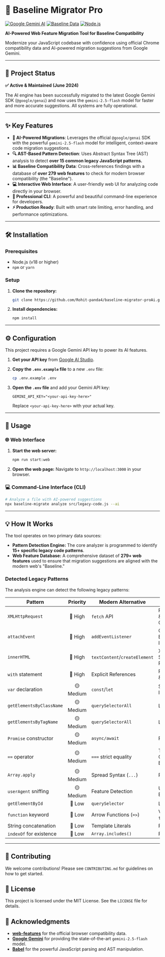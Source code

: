 # 🚀 Baseline Migrator Pro

[![Google Gemini AI](https://img.shields.io/badge/AI-Google%20Gemini-blue)](https://ai.google.dev)
[![Baseline Data](https://img.shields.io/badge/Baseline%20Data-279%20Web%20Features-green)](https://github.com/web-platform-dx/web-features)
[![Node.js](https://img.shields.io/badge/Node.js-18%2B-brightgreen)](https://nodejs.org)

**AI-Powered Web Feature Migration Tool for Baseline Compatibility**

Modernize your JavaScript codebase with confidence using official Chrome compatibility data and AI-powered migration suggestions from Google Gemini.

---

## 🌟 Project Status

**✅ Active & Maintained (June 2024)**

The AI engine has been successfully migrated to the latest Google Gemini SDK (`@google/genai`) and now uses the `gemini-2.5-flash` model for faster and more accurate suggestions. All systems are fully operational.

---

## ✨ Key Features

-   **🤖 AI-Powered Migrations**: Leverages the official `@google/genai` SDK with the powerful `gemini-2.5-flash` model for intelligent, context-aware code migration suggestions.
-   **🔍 AST-Based Pattern Detection**: Uses Abstract Syntax Tree (AST) analysis to detect **over 15 common legacy JavaScript patterns.**
-   **📊 Baseline Compatibility Data**: Cross-references findings with a database of **over 279 web features** to check for modern browser compatibility (the "Baseline").
-   **💻 Interactive Web Interface**: A user-friendly web UI for analyzing code directly in your browser.
-   **🎨 Professional CLI**: A powerful and beautiful command-line experience for developers.
-   **⚡ Production Ready**: Built with smart rate limiting, error handling, and performance optimizations.

---

## 🛠️ Installation

### Prerequisites

-   Node.js (v18 or higher)
-   `npm` or `yarn`

### Setup

1.  **Clone the repository:**
    ```bash
    git clone https://github.com/Rohit-panda4/baseline-migrator-proAi.git
    ```

2.  **Install dependencies:**
    ```bash
    npm install
    ```

---

## ⚙️ Configuration

This project requires a Google Gemini API key to power its AI features.

1.  **Get your API key** from [Google AI Studio](https://ai.google.dev).

2.  **Copy the `.env.example` file** to a new `.env` file:
    ```bash
    cp .env.example .env
    ```

3.  **Open the `.env` file** and add your Gemini API key:
    ```
    GEMINI_API_KEY="<your-api-key-here>"
    ```
    Replace `<your-api-key-here>` with your actual key.

---

## 🚀 Usage

### 🌐 Web Interface

1.  **Start the web server:**
    ```bash
    npm run start:web
    ```

2.  **Open the web page:**
    Navigate to `http://localhost:3000` in your browser.

### 💻 Command-Line Interface (CLI)

```bash
# Analyze a file with AI-powered suggestions
npx baseline-migrate analyze src/legacy-code.js --ai
```

---

## 💡 How It Works

The tool operates on two primary data sources:

-   **Pattern Detection Engine:** The core analyzer is programmed to identify **15+ specific legacy code patterns**.
-   **Web Feature Database:** A comprehensive dataset of **279+ web features** used to ensure that migration suggestions are aligned with the modern web's "Baseline."

### Detected Legacy Patterns

The analysis engine can detect the following legacy patterns:

| Pattern                | Priority | Modern Alternative        | Impact                  |
| ---------------------- | :------: | ------------------------- | ----------------------- |
| `XMLHttpRequest`       | 🔴 High  | `fetch` API                 | Performance & Complexity |
| `attachEvent`          | 🔴 High  | `addEventListener`        | Cross-Browser Inompat. |
| `innerHTML`            | 🔴 High  | `textContent`/`createElement` | XSS Security Risk       |
| `with` statement       | 🔴 High  | Explicit References       | Performance & Bugs      |
| `var` declaration      | 🟡 Medium | `const`/`let`             | Scoping Issues          |
| `getElementsByClassName` | 🟡 Medium | `querySelectorAll`        | Less Flexible           |
| `getElementsByTagName` | 🟡 Medium | `querySelectorAll`        | Less Flexible           |
| `Promise` constructor  | 🟡 Medium | `async/await`             | Readability             |
| `==` operator          | 🟡 Medium | `===` strict equality     | Type Coercion Bugs      |
| `Array.apply`          | 🟡 Medium | Spread Syntax (`...`)     | Readability             |
| `userAgent` sniffing   | 🟡 Medium | Feature Detection         | Unreliable & Brittle    |
| `getElementById`       | 🔵 Low   | `querySelector`           | Less Flexible           |
| `function` keyword     | 🔵 Low   | Arrow Functions (`=>`)    | Verbose & `this` Binding |
| String concatenation   | 🔵 Low   | Template Literals         | Readability             |
| `indexOf` for existence| 🔵 Low   | `Array.includes()`        | Readability             |

---

## 🤝 Contributing

We welcome contributions! Please see `CONTRIBUTING.md` for guidelines on how to get started.

## 📄 License

This project is licensed under the MIT License. See the `LICENSE` file for details.

## 🙏 Acknowledgments

-   **[web-features](https://github.com/web-platform-dx/web-features)** for the official browser compatibility data.
-   **[Google Gemini](https://ai.google.dev)** for providing the state-of-the-art `gemini-2.5-flash` model.
-   **[Babel](https://babeljs.io)** for the powerful JavaScript parsing and AST manipulation.
